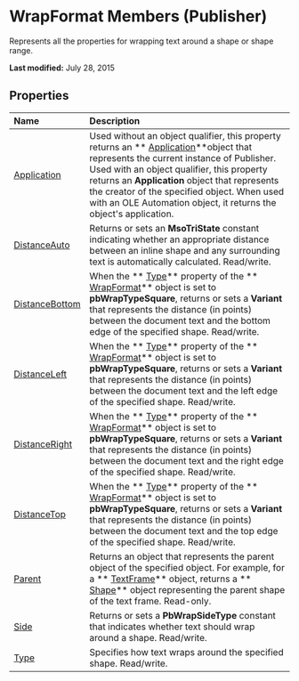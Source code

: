 
# WrapFormat Members (Publisher)
Represents all the properties for wrapping text around a shape or shape range.

 **Last modified:** July 28, 2015


## Properties



|**Name**|**Description**|
|:-----|:-----|
| [Application](66a975fe-eda3-5588-e72c-86173437af26.md)|Used without an object qualifier, this property returns an  ** [Application](acfc7efb-e6a5-a89a-3aee-3cb4af2f3508.md)**object that represents the current instance of Publisher. Used with an object qualifier, this property returns an  **Application** object that represents the creator of the specified object. When used with an OLE Automation object, it returns the object's application.|
| [DistanceAuto](8b4e6b93-6e68-5c4a-2164-1a88ca0a633e.md)|Returns or sets an  **MsoTriState** constant indicating whether an appropriate distance between an inline shape and any surrounding text is automatically calculated. Read/write.|
| [DistanceBottom](b8aa651a-4fe1-8b0b-f0d1-672e3f060809.md)|When the  ** [Type](da53302c-ae95-5aa9-a4ce-32647a2569d6.md)** property of the ** [WrapFormat](b6f80d40-2043-6944-3ed8-f26635c7fa4d.md)** object is set to **pbWrapTypeSquare**, returns or sets a  **Variant** that represents the distance (in points) between the document text and the bottom edge of the specified shape. Read/write.|
| [DistanceLeft](4d05ac86-f4a2-8a5e-bc7c-e303fee67e18.md)|When the  ** [Type](da53302c-ae95-5aa9-a4ce-32647a2569d6.md)** property of the ** [WrapFormat](b6f80d40-2043-6944-3ed8-f26635c7fa4d.md)** object is set to **pbWrapTypeSquare**, returns or sets a  **Variant** that represents the distance (in points) between the document text and the left edge of the specified shape. Read/write.|
| [DistanceRight](f7d15011-c4a8-98ca-8303-690f88f564b1.md)|When the  ** [Type](da53302c-ae95-5aa9-a4ce-32647a2569d6.md)** property of the ** [WrapFormat](b6f80d40-2043-6944-3ed8-f26635c7fa4d.md)** object is set to **pbWrapTypeSquare**, returns or sets a  **Variant** that represents the distance (in points) between the document text and the right edge of the specified shape. Read/write.|
| [DistanceTop](5d6f99f7-c02d-4153-077d-b8d15d246c86.md)|When the  ** [Type](da53302c-ae95-5aa9-a4ce-32647a2569d6.md)** property of the ** [WrapFormat](b6f80d40-2043-6944-3ed8-f26635c7fa4d.md)** object is set to **pbWrapTypeSquare**, returns or sets a  **Variant** that represents the distance (in points) between the document text and the top edge of the specified shape. Read/write.|
| [Parent](af3c1a66-f16b-d04a-a123-731ada03b750.md)|Returns an object that represents the parent object of the specified object. For example, for a  ** [TextFrame](95e88f5a-b3dc-272e-7c1d-5282c97ae11e.md)** object, returns a ** [Shape](666cb7f0-62a8-f419-9838-007ef29506ee.md)** object representing the parent shape of the text frame. Read-only.|
| [Side](b7998643-216a-a294-bbee-e5f1947400a7.md)|Returns or sets a  **PbWrapSideType** constant that indicates whether text should wrap around a shape. Read/write.|
| [Type](da53302c-ae95-5aa9-a4ce-32647a2569d6.md)|Specifies how text wraps around the specified shape. Read/write.|
